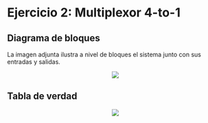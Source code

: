 # Ejercicio 2: Multiplexor 4-to-1

## Diagrama de bloques

La imagen adjunta ilustra a nivel de bloques el sistema junto con sus entradas y salidas. 

<div align="center">
  <img src="https://github.com/EL3313/laboratorio1-grupo-6/blob/main/ejercicio2/E2.png">
</div>

## Tabla de verdad

<div align="center">
  <img src="https://github.com/EL3313/laboratorio1-grupo-6/blob/main/ejercicio2/table.jpg">
</div>
